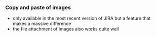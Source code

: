 ### Copy and paste of images

- only available in the most recent version of JIRA but a feature that makes a massive difference
- the file attachment of images also works quite well
